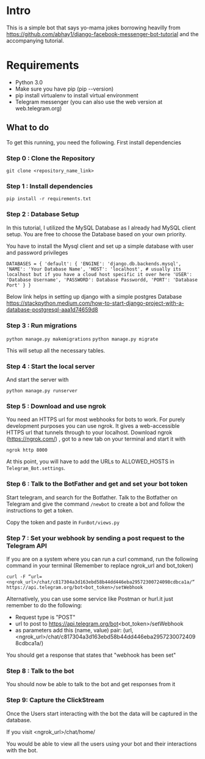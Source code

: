 # Intro

This is a simple bot that says yo-mama jokes borrowing heavilly from https://github.com/abhay1/django-facebook-messenger-bot-tutorial and the accompanying tutorial.

# Requirements

- Python 3.0
- Make sure you have pip (pip --version)
- pip install virtualenv to install virtual environment
- Telegram messenger (you can also use the web version at web.telegram.org)


## What to do

To get this running, you need the following. First install dependencies

### Step 0 : Clone the Repository

`git clone <repository_name_link>`


### Step 1 : Install dependencies

`pip install -r requirements.txt`

### Step 2 : Database Setup

In this tutorial, I utilized the MySQL Database as I already had MySQL client setup. You are free to choose the Database based on your own priority.

You have to install the Mysql client and set up a simple database with user and password privileges

`DATABASES = {
    'default': {
        'ENGINE': 'django.db.backends.mysql',
        'NAME': 'Your Database Name',
        'HOST': 'localhost', # usually its localhost but if you have a cloud host specific it over here
        'USER': 'Database Username',
        'PASSWORD': Database Passwordd,
        'PORT': 'Database Port'
    }
}`

Below link helps in setting up django with a simple postgres Database
https://stackpython.medium.com/how-to-start-django-project-with-a-database-postgresql-aaa1d74659d8

### Step 3 : Run migrations

`python manage.py makemigrations`
`python manage.py migrate`

This will setup all the necessary tables.

### Step 4 : Start the local server

And start the server with 

`python manage.py runserver`

### Step 5 : Download and use ngrok

You need an HTTPS url for most webhooks for bots to work. For purely development purposes you can use ngrok. It gives a web-accessible HTTPS url that tunnels through to your localhost.
Download ngrok (https://ngrok.com/)  , got to a new tab on your terminal and start it with 

`ngrok http 8000`

At this point, you will have to add the URLs to ALLOWED_HOSTS in `Telegram_Bot.settings`.

### Step 6 : Talk to the BotFather and get and set your bot token

Start telegram, and search for the Botfather. Talk to the Botfather on Telegram and give the command `/newbot` to create a bot and follow the instructions to get a token.

Copy the token and paste in `FunBot/views.py`

### Step 7 : Set your webhook by sending a post request to the Telegram API

If you are on a system where you can run a curl command, run the following command in your terminal (Remember to replace ngrok_url and bot_token)

`curl -F “url=<ngrok_url>/chat/c817304a3d163ebd58b44dd446eba29572300724098cdbca1a/“ https://api.telegram.org/bot<bot_token>/setWebhook`

Alternatively, you can use some service like Postman or hurl.it just remember to do the following:

- Request type is "POST"
- url to post to https://api.telegram.org/bot<bot_token>/setWebhook
- as parameters add this (name, value) pair: (url, <ngrok_url>/chat/c817304a3d163ebd58b44dd446eba29572300724098cdbca1a/)

You should get a response that states that "webhook has been set"

### Step 8 : Talk to the bot

You should now be able to talk to the bot and get responses from it

### Step 9: Capture the ClickStream

Once the Users start interacting with the bot the data will be captured in the database.

If you visit <ngrok_url>/chat/home/ 

You would be able to view all the users using your bot and their interactions with the bot.

